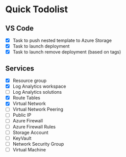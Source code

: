 # Quick Todolist

## VS Code

- [X] Task to push nested template to Azure Storage
- [X] Task to launch deployment
- [X] Task to launch remove deployment (based on tags)

## Services

- [X] Resource group
- [X] Log Analytics workspace
- [ ] Log Analytics solutions
- [X] Route Tables
- [X] Virtual Network
- [ ] Virtual Network Peering
- [ ] Public IP
- [ ] Azure Firewall
- [ ] Azure Firewall Rules
- [ ] Storage Account
- [ ] KeyVault
- [ ] Network Security Group
- [ ] Virtual Machine

